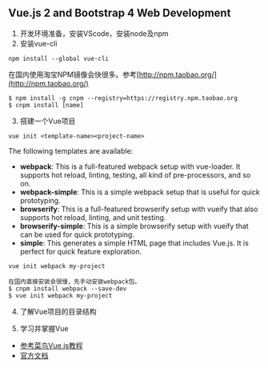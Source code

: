 ## Vue.js 2 and Bootstrap 4 Web Development


1. 开发环境准备，安装VScode，安装node及npm
2. 安装vue-cli

`npm install --global vue-cli`

在国内使用淘宝NPM镜像会快很多。参考[http://npm.taobao.org/](http://npm.taobao.org/)

```
$ npm install -g cnpm --registry=https://registry.npm.taobao.org
$ cnpm install [name]
```
3. 搭建一个Vue项目


`vue init <template-name><project-name>`

The following templates are available:

* **webpack**: This is a full-featured webpack setup with vue-loader. It supports hot reload, linting, testing, all kind of pre-processors, and so on.
* **webpack-simple**: This is a simple webpack setup that is useful for quick prototyping.
* **browserify**: This is a full-featured browserify setup with vueify that also supports hot reload, linting, and unit testing.
* **browserify-simple**: This is a simple browserify setup with vueify that can be used for quick prototyping.
* **simple**: This generates a simple HTML page that includes Vue.js. It is perfect for quick feature exploration.

`vue init webpack my-project`

    在国内直接安装会很慢，先手动安装webpack包。
    $ cnpm install webpack --save-dev
    $ vue init webpack my-project

4. 了解Vue项目的目录结构

5. 学习并掌握Vue

* [参考菜鸟Vue.js教程](http://www.runoob.com/vue2/vue-tutorial.html)
* [官方文档](https://vuejs.org/)